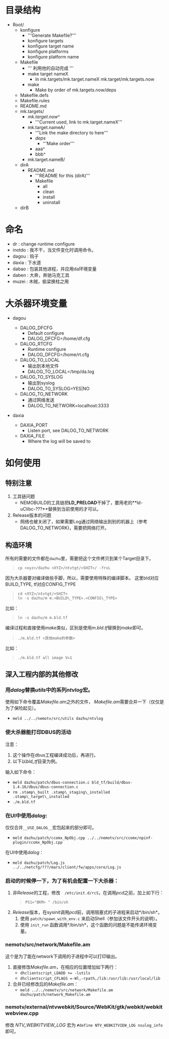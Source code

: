 
# 目录结构
- Root/
    - konfigure
        - '''Generate Makefile?'''
        - konfigure targets
        - konfigure target name
        - konfigure platforms
        - konfigure platform name
    - Makefile
        - ''' 利用他的自动完成 '''
        - make target nameX
            - ln mk.targets/mk.target.nameX mk.target/mk.targets.now
        - make
            - Make by order of mk.targets.now/deps
    - Makefile.defs
    - Makefile.rules
    - README.md
    - mk.targets/
        - _mk.target.now_^
            - '''Current used, link to mk.target.nameX'''
        - mk.target.nameA/
            - '''Link the make directory to here'''
            - _deps_
                - '''Make order'''
            - aaa^
            - bbb^
        - mk.target.nameB/
    - dirA
        - README.md
            - '''README for this (dirA)'''
            - Makefile
                - all
                - clean
                - install
                - uninstall
    - dirB


# 命名
- dr : change runtime configure
- inotdo : 我不干，当文件变化时调用命令。
- dagou : 钩子
- daxia : 下水道
- dabao : 包装其他进程，并应用da环境变量
- daben : 大奔，奔驰马克工具
- muzei : 木贼，偷梁换柱之用


# 大杀器环境变量
- dagou
    - DALOG\_DFCFG 
        - Default configure
        - DALOG\_DFCFG=/home/df.cfg
    - DALOG\_RTCFG 
        - Runtime configure
        - DALOG\_DFCFG=/home/rt.cfg
    - DALOG\_TO\_LOCAL 
        - 输出到本地文件
        - DALOG\_TO\_LOCAL=/tmp/da.log
    - DALOG\_TO\_SYSLOG 
        - 输出到syslog
        - DALOG\_TO\_SYSLOG=YES|NO
    - DALOG\_TO\_NETWORK
        - 通过网络发送
        - DALOG\_TO\_NETWORK=localhost:3333

- daxia
    - DAXIA\_PORT
        - Listen port, see DALOG\_TO\_NETWORK
    - DAXIA\_FILE
        - Where the log will be saved to

# 如何使用

## 特别注意
1. 工具链问题
    - NEMOBUILD的工具链把**LD\_PRELOAD**干掉了，要用老的**ld-uClibc-???**替换到当前使用的才可以。
1. Release版本的问题
    - 网络也被关闭了，如果需要Log通过网络输出到别的机器上（参考 DALOG\_TO\_NETWORK)，需要把网络打开。

## 构造环境
所有的需要的文件都在`dazhu`里，需要把这个文件拷贝到某个Target目录下。 
>    `cp <xyz>/dazhu <XYZ>/ntvtgt/<SHIT>/ -frvL`

因为大杀器要对编译做些手脚，所以，需要使用特殊的编译脚本。 这里bld对应BUILD\_TYPE, tf对应CONFIG\_TYPE
> `cd <XYZ>/ntvtgt/<SHIT>`<br/>
> `ln -s dazhu/m m.<BUILD\_TYPE>.<CONFIG\_TYPE>`   

比如：
> `ln -s dazhu/m m.bld.tf`   


编译过程和直接使用*make*类似，区别是使用*m.bld.tf*替换到*make*即可。
> `./m.bld.tf <其他make的参数>`

比如：
> `./m.bld.tf all image V=1`

## 深入工程内部的其他修改
### 用*dalog*替换*utils*中的系列*ntvlog*宏。

使用如下命令覆盖*Makefile.am*之外的文件，
*Makefile.am*需要合并一下（仅仅是为了保险起见）。
- `meld ../../nemotv/src/utils dazhu/ntvlog`

### 使大杀器能打印DBUS的活动

注意：
1. 这个操作在dbus工程编译成功后，再进行。
1. 以下以*bld_tf*目录为例。

输入如下命令：
- `meld dazhu/patch/dbus-connection.c bld_tf/build/dbus-1.4.16/dbus/dbus-connection.c`
- `rm .stamp\_built .stamp\_staging\_installed .stamp\_target\_installed`
- `./m.bld.tf`

### 在UI中使用*dalog*:

仅仅合并`__USE_DALOG__`宏包起来的部分即可。
- `meld dazhu/patch/ccomx_NpObj.cpp ../../nemotv/src/ccomx/npinf-plugin/ccomx_NpObj.cpp`

在UI中使用*dalog*：
- `meld dazhu/patch/Log.js ../../netcfg/???/mars/client/fw/apps/core/Log.js`

### 启动的时候停一下，为了有机会配置一下大杀器：

1. 非*Release*的工程，修改　`/etc/init.d/rcS`，在调用*pcd*之前，加上如下行：
    > `PS1="BKM> " /bin/sh`
1. *Release*版本，在sysinit调用*pcd*前，调用阻塞式的子进程来启动*/bin/sh*。
    1. 使用 `patch/spawn_with_env.c` 来启动Shell（参加该文件开头的说明）。
    1. 使用 `init_run` 函数调用*/bin/sh*，这个函数的问题是不能传递环境变量。

### nemotv/src/network/Makefile.am
这个是为了能在network下调用的子进程中可以打印输出。

1. 直接修改*Makefile.am*，在相应的位置增加如下两行：
    - `dhclientscript_LDADD += -lutils`
    - `dhclientscript_CFLAGS =-Wl,-rpath,/lib:/usr/lib:/usr/local/lib`
1. 合并已经修改后的*Makefile.am*：
    - `meld ../../nemotv/src/network/Makefile.am dazhu/patch/network_Makefile.am`

### nemotv/external/ntvwebkit/Source/WebKit/gtk/webkit/webkitwebview.cpp
修改 *NTV_WEBKITVIEW_LOG* 宏为 `#define NTV_WEBKITVIEW_LOG nsulog_info` 即可。

